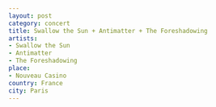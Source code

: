 ```yaml
---
layout: post
category: concert
title: Swallow the Sun + Antimatter + The Foreshadowing
artists: 
- Swallow the Sun
- Antimatter
- The Foreshadowing
place: 
- Nouveau Casino
country: France
city: Paris
---
```


